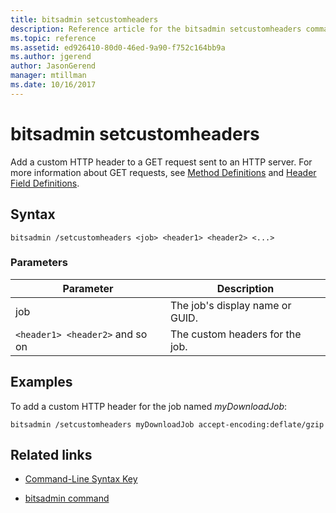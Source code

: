 ```yaml
---
title: bitsadmin setcustomheaders
description: Reference article for the bitsadmin setcustomheaders command, which adds a custom HTTP header to a GET request.
ms.topic: reference
ms.assetid: ed926410-80d0-46ed-9a90-f752c164bb9a
ms.author: jgerend
author: JasonGerend
manager: mtillman
ms.date: 10/16/2017
---
```


# bitsadmin setcustomheaders

Add a custom HTTP header to a GET request sent to an HTTP server. For more information about GET requests, see [Method Definitions](https://www.w3.org/Protocols/rfc2616/rfc2616-sec9.html#sec9.3) and [Header Field Definitions](https://www.w3.org/Protocols/rfc2616/rfc2616-sec14.html).

## Syntax

```
bitsadmin /setcustomheaders <job> <header1> <header2> <...>
```

### Parameters

| Parameter | Description |
| --------- | ----------- |
| job | The job's display name or GUID. |
| `<header1> <header2>` and so on | The custom headers for the job. |

## Examples

To add a custom HTTP header for the job named *myDownloadJob*:

```
bitsadmin /setcustomheaders myDownloadJob accept-encoding:deflate/gzip
```

## Related links

- [Command-Line Syntax Key](command-line-syntax-key.md)

- [bitsadmin command](bitsadmin.md)
